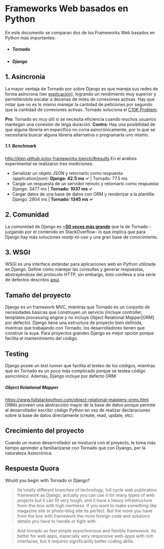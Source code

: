 # Frameworks Web basados en Python

En este documento se comparan dos de los Frameworks Web basados en Python más importantes:
  - ##### Tornado
  - ##### Django

## 1. Asincronía

La mayor ventaja de Tornado por sobre Django es que maneja sus redes de forma asíncrona (ver [explicación](https://msdn.microsoft.com/en-us/library/windows/desktop/aa365683(v=vs.85).aspx)), logrando un rendimiento muy superior y permitiéndole escalar a decenas de miles de conexiones activas. Hay que notar que no es lo mismo manejar la cantidad de peticiones por segundo que la cantidad de conexiones activas. Tornado soluciona el [C10K Problem](https://en.wikipedia.org/wiki/C10k_problem).

**Pro**: Tornado es muy útil si se necesita eficiencia cuando muchos usuarios mantegan una conexión de larga duración.
**Contra**: Hay una posibilidad de que alguna librería en específico no corra asincrónicamente, por lo que se necesitaría buscar alguna librería alternativa o programarla uno mismo.
##### 1.1. Benchmark
http://klen.github.io/py-frameworks-bench/#results
En el análisis experimental se realizaron tres mediciones:
- Serializar un objeto JSON y retornarlo como respuesta (application/json):
    **Django: 42.5 ms  ✓** | Tornado: 77.5 ms
- Cargar un respuesta de un servidor remoto y retornarlo como respuesta:
    Django: 3477 ms | **Tornado: 1037 ms  ✓**
- Cargar datos de una base de datos con ORM y renderizar a la plantilla:
    Django: 2904 ms | **Tornado: 1345 ms  ✓**
## 2. Comunidad
La comunidad de Django es [**~50 veces más grande**](https://stackshare.io/stackups/django-vs-tornado) que la de Tornado -juzgando por el contenido en StackOverflow- lo que implica que para Django hay más soluciones *ready-to-use* y una gran base de conocimiento.

## 3. WSGI
WSGI es una interface estándar para aplicaciones web en Python utilizada en Django. Define cómo manejar las consultas y generar respuestas, abstrayéndose del protocolo HTTP, sin embargo, ésto conlleva a una serie de defectos descritos [aquí](http://rz.scale-it.pl/2013/01/25/tornado___the_best_web_framework.html).
## Tamaño del proyecto
Django es un framework MVC, mientras que Tornado es un conjunto de necesidades básicas que construyen un servicio (incluye controller, templates processing engine y no incluye Object Relational Mapper[ORM] por defecto). Django tiene una estructura de proyecto bien definida, mientras que trabajando con Tornado, los desarrolladores tienen que construir la suya.
Para proyectos grandes Django es mejor opción porque facilita el mantenimiento del código.

## Testing
Django posee un *test runner* que facilita el testeo de los códigos, mientras que en Tornado es un poco más complicado porque se testea código asincrónico. Además, Django incluye por defecto ORM:
##### Object Relational Mapper
https://www.fullstackpython.com/object-relational-mappers-orms.html
ORMs proveen una abstracción mayor de la base de datos porque permite al desarrollador escribir código Python en vez de realizar declaraciones sobre la base de datos directamente (create, read, update, etc).
## Crecimiento del proyecto
Cuando un nuevo desarrrollador se involucra con el proyecto, le toma más tiempo aprender a familiarizarse con Tornado que con Dyango, por la naturaleza Asincrónica.


## Respuesta Quora
Would you begin with Tornado or Django?
>Its totally different branches of technology, full cycle web publication framework as Django, actually you can use it for many types of web projects but it can fit very tough, and it have a heavy infrastructure from-the-box with high inertness. If you want to make something like magazine site or photo-blog site its perfect. But the more you have from the box with framework the more foreign code and solutions details you have to handle or fight with.

>And tornado as fast simple asynchronous and flexible framework. Its better for web apps, especially very responsive web-apps with rich interfaces, but it requires significantly better coding skills.
